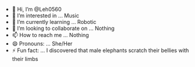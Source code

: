 - 👋 Hi, I’m @Leh0560
- 👀 I’m interested in ... Music
- 🌱 I’m currently learning ... Robotic
- 💞️ I’m looking to collaborate on ... Nothing
- 📫 How to reach me ... Nothing
- 😄 Pronouns: ... She/Her
- ⚡ Fun fact: ... I discovered that male elephants scratch their bellies with their limbs

<!---
Leh0560/Leh0560 is a ✨ special ✨ repository because its `README.md` (this file) appears on your GitHub profile.
You can click the Preview link to take a look at your changes.
--->

